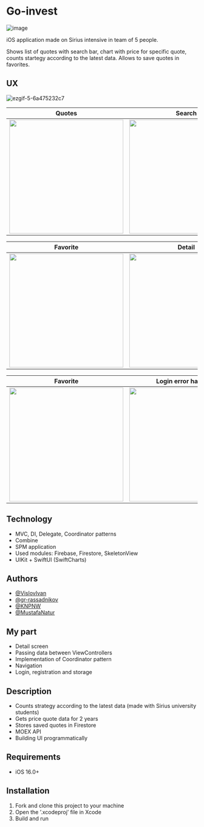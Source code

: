 
# Go-invest

![image](https://user-images.githubusercontent.com/45201186/236788863-92bbfe8e-35a5-4832-bff0-5a53f6e26d29.png)


iOS application made on Sirius intensive in team of 5 people. 

Shows list of quotes with search bar, chart with price for specific quote, counts startegy according to the latest data. Allows to save quotes in favorites.



## UX
![ezgif-5-6a475232c7](https://user-images.githubusercontent.com/45201186/236789464-bcf7cab6-1aa4-4536-ad0f-39dbf65a1a4e.gif)

<table>
	<thead>
		<tr>
			<th>Quotes</th>
			<th>Search</th>
		</tr>
	</thead>
	<tbody>
		<tr>
			<td>
				<img src="https://user-images.githubusercontent.com/45201186/236705048-a57d021b-04d7-4ab6-a905-a9352c04455b.gif" width="300"/>
			</td>
			<td>
				<img src="https://user-images.githubusercontent.com/45201186/236705055-1e80660c-d8a6-4028-b6ac-7b481f9bc336.gif" width="300"/>
			</td>
		</tr>
	</tbody>
</table>

<table>
	<thead>
		<tr>
			<th>Favorite</th>
      <th>Detail</th>
		</tr>
	</thead>
	<tbody>
		<tr>
      <td>
				<img src="https://user-images.githubusercontent.com/45201186/236789376-28a5e708-fd63-4429-ad17-489be42dfda4.gif" width="300"/>
			</td>
			<td>
				<img src="https://user-images.githubusercontent.com/45201186/236789464-bcf7cab6-1aa4-4536-ad0f-39dbf65a1a4e.gif" width="300"/>
			</td>
		</tr>
	</tbody>
</table>

<table>
	<thead>
		<tr>
			<th>Favorite</th>
      <th>Login error handling</th>
		</tr>
	</thead>
	<tbody>
		<tr>
      <td>
				<img src="https://user-images.githubusercontent.com/45201186/236789711-998e8016-d0c4-4de6-a7a8-b628a8811038.gif" width="300"/>
			</td>
			<td>
				<img src="https://user-images.githubusercontent.com/45201186/236789618-4493532b-bff0-409d-b394-0578196902aa.gif" width="300"/>
			</td>
		</tr>
	</tbody>
</table>



## Technology

- MVC, DI, Delegate, Coordinator patterns
- Combine
- SPM application
- Used modules: Firebase, Firestore, SkeletonView
- UIKit + SwiftUI (SwiftCharts)


## Authors
- [@VislovIvan](https://github.com/VislovIvan)
- [@gr-rassadnikov](https://www.github.com/octokatherine)
- [@KNPNW](https://github.com/KNPNW)
- [@MustafaNatur](https://github.com/MustafaNatur)

## My part 
- Detail screen
- Passing data between ViewControllers
- Implementation of Coordinator pattern
- Navigation
- Login, registration and storage  

## Description
- Counts strategy according to the latest data (made with Sirius university students)
- Gets price quote data for 2 years
- Stores saved quotes in Firestore  
- MOEX API 
- Building UI programmatically


## Requirements

- iOS 16.0+

## Installation 

1. Fork and clone this project to your machine
2. Open the ’.xcodeproj’ file in Xcode
3. Build and run
